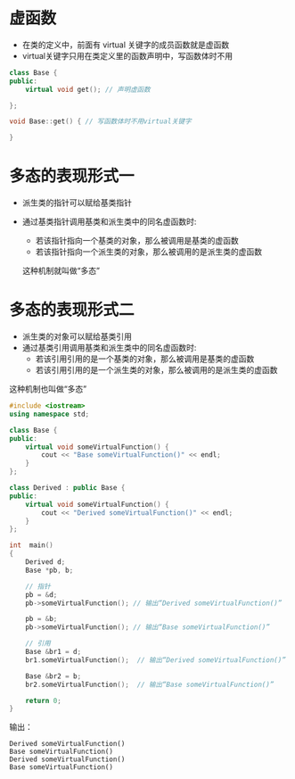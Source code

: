 
# 虚函数
  * 在类的定义中，前面有 virtual 关键字的成员函数就是虚函数
  * virtual关键字只用在类定义里的函数声明中，写函数体时不用
```c++
class Base {
public:
    virtual void get(); // 声明虚函数

};

void Base::get() { // 写函数体时不用virtual关键字

}
```

# 多态的表现形式一
 * 派生类的指针可以赋给基类指针
 * 通过基类指针调用基类和派生类中的同名虚函数时:
   * 若该指针指向一个基类的对象，那么被调用是基类的虚函数
   * 若该指针指向一个派生类的对象，那么被调用的是派生类的虚函数
   
   这种机制就叫做“多态”
   
# 多态的表现形式二
  * 派生类的对象可以赋给基类引用
  * 通过基类引用调用基类和派生类中的同名虚函数时:
    * 若该引用引用的是一个基类的对象，那么被调用是基类的虚函数
    * 若该引用引用的是一个派生类的对象，那么被调用的是派生类的虚函数
    
  这种机制也叫做“多态”
  
```c++
#include <iostream>
using namespace std;

class Base {
public:
    virtual void someVirtualFunction() {
        cout << "Base someVirtualFunction()" << endl;
    }
};

class Derived : public Base {
public:
    virtual void someVirtualFunction() {
        cout << "Derived someVirtualFunction()" << endl;
    }
};

int  main()
{
    Derived d;
    Base *pb, b;

    // 指针
    pb = &d;
    pb->someVirtualFunction(); // 输出“Derived someVirtualFunction()”

    pb = &b;
    pb->someVirtualFunction(); // 输出“Base someVirtualFunction()”

    // 引用
    Base &br1 = d;
    br1.someVirtualFunction();  // 输出“Derived someVirtualFunction()”

    Base &br2 = b;
    br2.someVirtualFunction();  // 输出“Base someVirtualFunction()”

    return 0;
}
```
输出：
```
Derived someVirtualFunction()
Base someVirtualFunction()
Derived someVirtualFunction()
Base someVirtualFunction()
```
